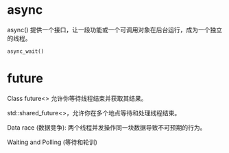 <!--
 * @Author: JohnJeep
 * @Date: 2021-08-08 01:18:00
 * @LastEditTime: 2021-08-08 01:45:40
 * @LastEditors: Windows10
 * @Description: 多线程并发
-->
# async
async() 提供一个接口，让一段功能或一个可调用对象在后台运行，成为一个独立的线程。

`async_wait()`


# future
Class future<> 允许你等待线程结束并获取其结果。

std::shared_future<>，允许你在多个地点等待和处理线程结束。



Data race (数据竞争): 两个线程并发操作同一块数据导致不可预期的行为。



Waiting and Polling (等待和轮训)